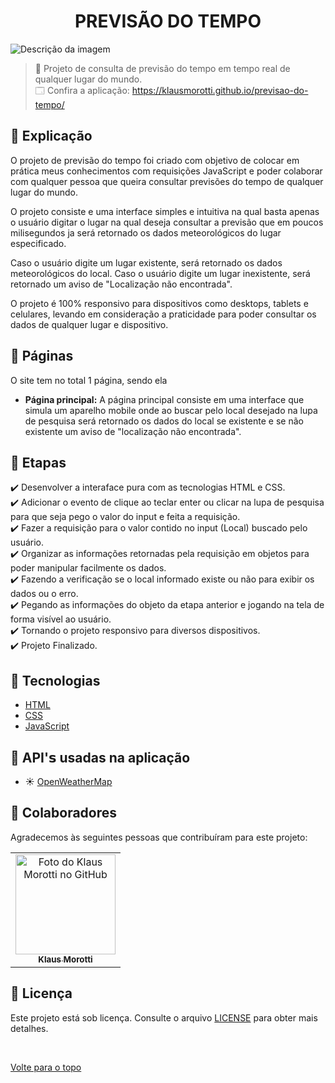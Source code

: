 <h1 align="center">PREVISÃO DO TEMPO</h1>

<img src="/assets/images/previsao-do-tempo-gif.gif" alt="Descrição da imagem">

> 🔎 Projeto de consulta de previsão do tempo em tempo real de qualquer lugar do mundo. <br>
🗔 Confira a aplicação: https://klausmorotti.github.io/previsao-do-tempo/ <br>
## :page_facing_up: Explicação

O projeto de previsão do tempo foi criado com objetivo de colocar em prática meus conhecimentos com requisições JavaScript e poder colaborar com qualquer pessoa que queira consultar previsões do tempo de qualquer lugar do mundo.

O projeto consiste e uma interface simples e intuitiva na qual basta apenas o usuário digitar o lugar na qual deseja consultar a previsão que em poucos milisegundos ja será retornado os dados meteorológicos do lugar especificado.

Caso o usuário digite um lugar existente, será retornado os dados meteorológicos do local.
Caso o usuário digite um lugar inexistente, será retornado um aviso de "Localização não encontrada".

O projeto é 100% responsivo para dispositivos como desktops, tablets e celulares, levando em consideração a praticidade para poder consultar os dados de qualquer lugar e dispositivo.


## 📁 Páginas

O site tem no total 1 página, sendo ela

- **Página principal:** A página principal consiste em uma interface que simula um aparelho mobile onde ao buscar pelo local desejado na lupa de pesquisa será retornado os dados do local se existente e se não existente um aviso de "localização não encontrada".


## 🎯 Etapas ##

:heavy_check_mark: Desenvolver a interaface pura com as tecnologias HTML e CSS. <br>
:heavy_check_mark: Adicionar o evento de clique ao teclar enter ou clicar na lupa de pesquisa para que seja pego o valor do input e feita a requisição. <br>
:heavy_check_mark: Fazer a requisição para o valor contido no input (Local) buscado pelo usuário. <br>
:heavy_check_mark: Organizar as informações retornadas pela requisição em objetos para poder manipular facilmente os dados. <br>
:heavy_check_mark: Fazendo a verificação se o local informado existe ou não para exibir os dados ou o erro. <br>
:heavy_check_mark: Pegando as informações do objeto da etapa anterior e jogando na tela de forma visível ao usuário. <br>
:heavy_check_mark: Tornando o projeto responsivo para diversos dispositivos. <br>
:heavy_check_mark: Projeto Finalizado.

## 🚀 Tecnologias ##

- [HTML](https://developer.mozilla.org/pt-BR/docs/Web/HTML)
- [CSS](https://developer.mozilla.org/pt-BR/docs/Web/CSS)
- [JavaScript](https://developer.mozilla.org/pt-BR/docs/Web/JavaScript)

## 📡 API'𝘀 usadas na aplicação ##

- ☀️ [OpenWeatherMap](https://openweathermap.org/)

## 🤝 Colaboradores

Agradecemos às seguintes pessoas que contribuíram para este projeto:

<table>
  <tr>
    <td align="center">
      <a href="#">
        <img src="https://avatars.githubusercontent.com/u/84789400?v=4" width="160px;" alt="Foto do Klaus Morotti no GitHub"/><br>
        <sub>
          <b>Klaus Morotti</b>
        </sub>
      </a>
    </td>
  </tr>
</table>

## 📝 Licença

Este projeto está sob licença. Consulte o arquivo [LICENSE](https://github.com/klausmorotti/previsao-do-tempo/blob/master/LICENSE) para obter mais detalhes.

&#xa0;

<a href="#top">Volte para o topo</a>
